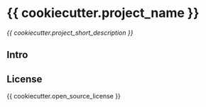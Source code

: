 # {{ cookiecutter.project_name }}
_{{ cookiecutter.project_short_description }}_

## Intro


## License
{{ cookiecutter.open_source_license }}